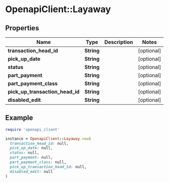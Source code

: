 # OpenapiClient::Layaway

## Properties

| Name | Type | Description | Notes |
| ---- | ---- | ----------- | ----- |
| **transaction_head_id** | **String** |  | [optional] |
| **pick_up_date** | **String** |  | [optional] |
| **status** | **String** |  | [optional] |
| **part_payment** | **String** |  | [optional] |
| **part_payment_class** | **String** |  | [optional] |
| **pick_up_transaction_head_id** | **String** |  | [optional] |
| **disabled_edit** | **String** |  | [optional] |

## Example

```ruby
require 'openapi_client'

instance = OpenapiClient::Layaway.new(
  transaction_head_id: null,
  pick_up_date: null,
  status: null,
  part_payment: null,
  part_payment_class: null,
  pick_up_transaction_head_id: null,
  disabled_edit: null
)
```

